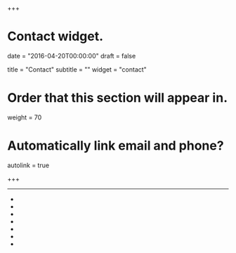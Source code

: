 +++
# Contact widget.

date = "2016-04-20T00:00:00"
draft = false

title = "Contact"
subtitle = ""
widget = "contact"

# Order that this section will appear in.
weight = 70

# Automatically link email and phone?
autolink = true

+++
<div id="contact-profile">
<hr>
    <ul class="social-icon" aria-hidden="true">
        <li>
          <a href="mailto:sadlil.rhythm@gmail.com" target="_blank">
            <i class="fa fa-envelope big-icon"></i>
          </a>
        </li>
        <li>
          <a href="//twitter.com/iamsadlil" target="_blank">
            <i class="fa fa-twitter big-icon"></i>
          </a>
        </li>
        <li>
          <a href="//github.com/sadlil" target="_blank">
            <i class="fa fa-github big-icon"></i>
          </a>
        </li>
        <li>
          <a href="https://bd.linkedin.com/in/sadlil" target="_blank">
            <i class="fa fa-linkedin-square big-icon"></i>
          </a>
        </li>
        <li>
          <a href="http://stackoverflow.com/users/3476121/sadlil" target="_blank">
            <i class="fa fa-stack-overflow big-icon"></i>
          </a>
        </li>
        <li>
          <a href="https://gitlab.com/sadlil" target="_blank">
            <i class="fa fa-gitlab big-icon"></i>
          </a>
        </li>
        <li>
          <a href="https://www.facebook.com/ksr.EROR" target="_blank">
            <i class="fa fa-facebook big-icon"></i>
          </a>
        </li>
    </ul>
</div>